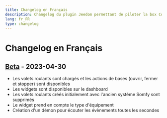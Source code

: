 ```yaml
---
title: Changelog en Français
description: Changelog du plugin Jeedom permettant de piloter la box Connexoon
lang: fr_FR
type: changelog
---
```


# Changelog en Français

## [Beta] - 2023-04-30

- Les volets roulants sont chargés et les actions de bases (ouvrir, fermer et stopper) sont disponibles
- Les widgets sont disponibles sur le dashboard
- Les volets roulants créés initialement avec l'ancien système Somfy sont supprimés
- Le widget prend en compte le type d'équipement
- Création d'un démon pour écouter les évènements toutes les secondes

[Beta]: https://github.com/benjaminprevot/jeedom-plugin-connexoon/tree/beta
